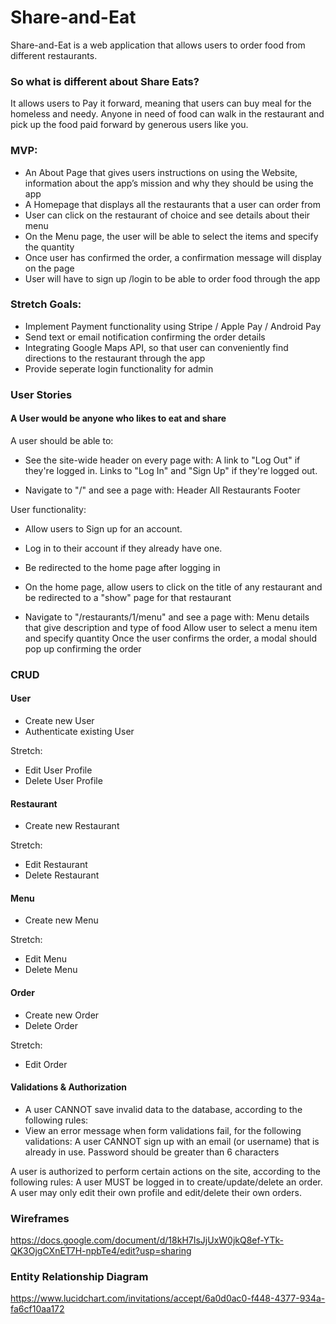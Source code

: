 # Share-and-Eat

Share-and-Eat is a web application that allows users to order food from different restaurants. 

### So what is different about Share Eats?
It allows users to Pay it forward, meaning that users can buy meal for the homeless and needy. Anyone in need of food can walk in the restaurant and pick up the food paid forward by generous users like you.

### MVP:
- An About Page that gives users instructions on using the Website, information about the app’s mission and why they should be using the app
- A Homepage that displays all the restaurants that a user can order from
- User can click on the restaurant of choice and see details about their menu
- On the Menu page, the user will be able to select the items and specify the quantity
- Once user has confirmed the order, a confirmation message will display on the page 
- User will have to sign up /login to be able to order food through the app

### Stretch Goals:
- Implement Payment functionality using Stripe / Apple Pay / Android Pay
- Send text or email notification confirming the order details
- Integrating Google Maps API, so that user can conveniently find directions to the restaurant through the app
- Provide seperate login functionality for admin

### User Stories

#### A User would be anyone who likes to eat and share

A user should be able to:
- See the site-wide header on every page with:
  A link to "Log Out" if they're logged in.
  Links to "Log In" and "Sign Up" if they're logged out.
  
- Navigate to "/" and see a page with:
  Header
  All Restaurants
  Footer
  
User functionality: 
- Allow users to Sign up for an account.
- Log in to their account if they already have one.
- Be redirected to the home page after logging in

- On the home page, allow users to click on the title of any restaurant and be redirected to a "show" page for that restaurant
- Navigate to "/restaurants/1/menu" and see a page with:
  Menu details that give description and type of food
  Allow user to select a menu item and specify quantity 
  Once the user confirms the order, a modal should pop up confirming the order


### CRUD

#### User
- Create new User
- Authenticate existing User

Stretch: 
- Edit User Profile
- Delete User Profile

#### Restaurant
- Create new Restaurant

Stretch: 
- Edit Restaurant 
- Delete Restaurant 

#### Menu
- Create new Menu

Stretch: 
- Edit Menu 
- Delete Menu

#### Order
- Create new Order
- Delete Order

Stretch: 
- Edit Order 

#### Validations & Authorization
- A user CANNOT save invalid data to the database, according to the following rules:
- View an error message when form validations fail, for the following validations:
  A user CANNOT sign up with an email (or username) that is already in use.
  Password should be greater than 6 characters
  
A user is authorized to perform certain actions on the site, according to the following rules:
A user MUST be logged in to create/update/delete an order.
A user may only edit their own profile and edit/delete their own orders.

### Wireframes
https://docs.google.com/document/d/18kH7IsJjUxW0jkQ8ef-YTk-QK3OjgCXnET7H-npbTe4/edit?usp=sharing

### Entity Relationship Diagram
https://www.lucidchart.com/invitations/accept/6a0d0ac0-f448-4377-934a-fa6cf10aa172
